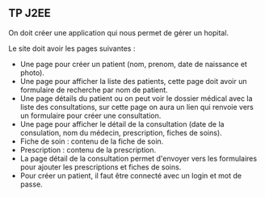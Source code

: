 ## TP J2EE

On doit créer une application qui nous permet de gérer un hopital.


Le site doit avoir les pages suivantes :


- Une page pour créer un patient (nom, prenom, date de naissance et photo).
- Une page pour afficher la liste des patients, cette page doit avoir un formulaire de recherche par nom de patient.
- Une page détails du patient ou on peut voir le dossier médical avec la liste des consultations, sur cette page on aura un lien qui renvoie vers un formulaire pour créer une consultation.
- Une page pour afficher le détail de la consultation (date de la consulation, nom du médecin, prescription, fiches de soins).
- Fiche de soin : contenu de la fiche de soin.
- Prescription : contenu de la prescription.
- La page détail de la consultation permet d'envoyer vers les formulaires pour ajouter les prescriptions et fiches de soins.
- Pour créer un patient, il faut être connecté avec un login et mot de passe.


